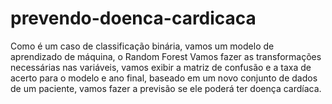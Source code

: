 # prevendo-doenca-cardicaca

Como é um caso de classificação binária, vamos um modelo de aprendizado de máquina, o Random Forest
Vamos fazer as transformações necessárias nas variáveis, vamos exibir a matriz de confusão e a taxa de acerto para o modelo e ano final, baseado em um novo conjunto de dados de um paciente, vamos fazer a previsão se ele poderá ter doença cardíaca.

